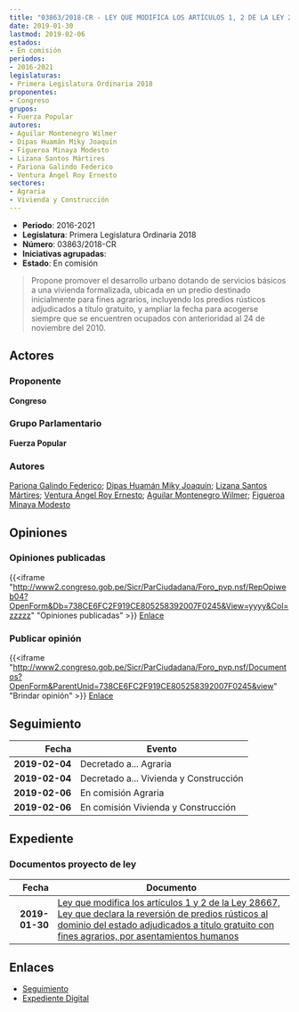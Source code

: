 ```yaml
---
title: "03863/2018-CR - LEY QUE MODIFICA LOS ARTÍCULOS 1, 2 DE LA LEY 28667, LEY QUE DECLARA LA REVERSIÓN DE PREDIOS RÚSTICOS AL DOMINIO DEL ESTADO ADJUDICADOS A TÍTULO GRATUITO CON FINES AGRARIOS, OCUPADOS POR ASENTAMIENTOS HUMANOS"
date: 2019-01-30
lastmod: 2019-02-06
estados:
- En comisión
periodos:
- 2016-2021
legislaturas:
- Primera Legislatura Ordinaria 2018
proponentes:
- Congreso
grupos:
- Fuerza Popular
autores:
- Aguilar Montenegro Wilmer
- Dipas Huamán Miky Joaquín
- Figueroa Minaya Modesto
- Lizana Santos Mártires
- Pariona Galindo Federico
- Ventura Ángel Roy Ernesto
sectores:
- Agraria
- Vivienda y Construcción
---
```

- **Periodo**: 2016-2021
- **Legislatura**: Primera Legislatura Ordinaria 2018
- **Número**: 03863/2018-CR
- **Iniciativas agrupadas**: 
- **Estado**: En comisión

> Propone promover el desarrollo urbano dotando de servicios básicos a una vivienda formalizada, ubicada en un predio destinado inicialmente para fines agrarios, incluyendo los predios rústicos adjudicados a título gratuito, y ampliar la fecha para acogerse siempre que se encuentren ocupados con anterioridad al 24 de noviembre del 2010.


## Actores

### Proponente

**Congreso**

### Grupo Parlamentario

**Fuerza Popular**

### Autores

[Pariona Galindo Federico](mailto:mailto:fpariona@congreso.gob.pe); [Dipas Huamán Miky Joaquín](mailto:mailto:mdipas@congreso.gob.pe); [Lizana Santos Mártires](mailto:mailto:mlizana@congreso.gob.pe); [Ventura Ángel Roy Ernesto](mailto:mailto:rventura@congreso.gob.pe); [Aguilar Montenegro Wilmer](mailto:mailto:waguilar@congreso.gob.pe); [Figueroa Minaya Modesto](mailto:mailto:mfigueroam@congreso.gob.pe)

## Opiniones

### Opiniones publicadas

{{<iframe "http://www2.congreso.gob.pe/Sicr/ParCiudadana/Foro_pvp.nsf/RepOpiweb04?OpenForm&Db=738CE6FC2F919CE805258392007F0245&View=yyyy&Col=zzzzz" "Opiniones publicadas" >}}
[Enlace](http://www2.congreso.gob.pe/Sicr/ParCiudadana/Foro_pvp.nsf/RepOpiweb04?OpenForm&Db=738CE6FC2F919CE805258392007F0245&View=yyyy&Col=zzzzz)

### Publicar opinión

{{<iframe "http://www2.congreso.gob.pe/Sicr/ParCiudadana/Foro_pvp.nsf/Documentos?OpenForm&ParentUnid=738CE6FC2F919CE805258392007F0245&view" "Brindar opinión" >}}
[Enlace](http://www2.congreso.gob.pe/Sicr/ParCiudadana/Foro_pvp.nsf/Documentos?OpenForm&ParentUnid=738CE6FC2F919CE805258392007F0245&view)


## Seguimiento

| Fecha | Evento |
|------:|--------|
| **2019-02-04** | Decretado a... Agraria |
| **2019-02-04** | Decretado a... Vivienda y Construcción |
| **2019-02-06** | En comisión Agraria |
| **2019-02-06** | En comisión Vivienda y Construcción |

## Expediente

### Documentos proyecto de ley

| Fecha | Documento |
|------:|-----------|
| **2019-01-30** | [Ley que modifica los artículos 1 y 2 de la Ley 28667, Ley que declara la reversión de predios rústicos al dominio del estado adjudicados a titulo gratuito con fines agrarios, por asentamientos humanos](http://www.leyes.congreso.gob.pe/Documentos/2016_2021/Proyectos_de_Ley_y_de_Resoluciones_Legislativas/PL0386320190130.pdf) |

## Enlaces

- [Seguimiento](http://www2.congreso.gob.pe/Sicr/TraDocEstProc/CLProLey2016.nsf/f7fff46988ca05b1052578e100829cc7/a1e744620cf0059b05258392007fc8da?OpenDocument)
- [Expediente Digital](http://www2.congreso.gob.pe/Sicr/TraDocEstProc/Expvirt_2011.nsf/visbusqptramdoc1621/03863?opendocument)

